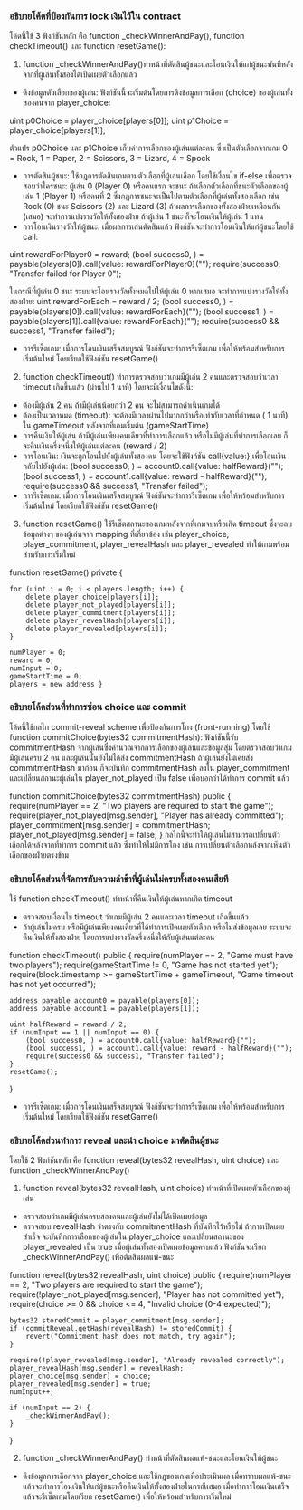 ### อธิบายโค้ดที่ป้องกันการ lock เงินไว้ใน contract
โค้ดนี้ใช้ 3 ฟังก์ชันหลัก คือ function _checkWinnerAndPay(), function checkTimeout() และ function resetGame():
1. function _checkWinnerAndPay()ทำหน้าที่ตัดสินผู้ชนะและโอนเงินให้แก่ผู้ชนะทันทีหลังจากที่ผู้เล่นทั้งสองได้เปิดเผยตัวเลือกแล้ว
- ดึงข้อมูลตัวเลือกของผู้เล่น: ฟังก์ชันนี้จะเริ่มต้นโดยการดึงข้อมูลการเลือก (choice) ของผู้เล่นทั้งสองคนจาก player_choice:

uint p0Choice = player_choice[players[0]];
uint p1Choice = player_choice[players[1]];

ตัวแปร p0Choice และ p1Choice เก็บค่าการเลือกของผู้เล่นแต่ละคน ซึ่งเป็นตัวเลือกจากเกม 0 = Rock, 1 = Paper, 2 = Scissors, 3 = Lizard, 4 = Spock
- การตัดสินผู้ชนะ: ใช้กฎการตัดสินเกมตามตัวเลือกที่ผู้เล่นเลือก โดยใช้เงื่อนไข if-else เพื่อตรวจสอบว่าใครชนะ:
ผู้เล่น 0 (Player 0) หรือคนแรก จะชนะ ถ้าเลือกตัวเลือกที่ชนะตัวเลือกของผู้เล่น 1 (Player 1) หรือคนที่ 2
ซึ่งกฎการชนะจะเป็นไปตามตัวเลือกที่ผู้เล่นทั้งสองเลือก เช่น Rock (0) ชนะ Scissors (2) และ Lizard (3)
ถ้าผลการเลือกของทั้งสองฝ่ายเหมือนกัน (เสมอ) จะทำการแบ่งรางวัลให้ทั้งสองฝ่าย
ถ้าผู้เล่น 1 ชนะ ก็จะโอนเงินให้ผู้เล่น 1 แทน
- การโอนเงินรางวัลให้ผู้ชนะ:
เมื่อผลการเล่นตัดสินแล้ว ฟังก์ชันจะทำการโอนเงินให้แก่ผู้ชนะโดยใช้ call:

uint rewardForPlayer0 = reward;
(bool success0, ) = payable(players[0]).call{value: rewardForPlayer0}("");
require(success0, "Transfer failed for Player 0");

ในกรณีที่ผู้เล่น 0 ชนะ ระบบจะโอนรางวัลทั้งหมดไปให้ผู้เล่น 0
หากเสมอ จะทำการแบ่งรางวัลให้ทั้งสองฝ่าย:
uint rewardForEach = reward / 2;
(bool success0, ) = payable(players[0]).call{value: rewardForEach}("");
(bool success1, ) = payable(players[1]).call{value: rewardForEach}("");
require(success0 && success1, "Transfer failed");
- การรีเซ็ตเกม: เมื่อการโอนเงินเสร็จสมบูรณ์ ฟังก์ชันจะทำการรีเซ็ตเกม เพื่อให้พร้อมสำหรับการเริ่มต้นใหม่ โดยเรียกใช้ฟังก์ชัน resetGame()

2. function checkTimeout() ทำการตรวจสอบว่าเกมมีผู้เล่น 2 คนและตรวจสอบว่าเวลา timeout เกิดขึ้นแล้ว (ผ่านไป 1 นาที) โดยจะมีเงื่อนไขดังนี้:
- ต้องมีผู้เล่น 2 คน ถ้ามีผู้เล่นน้อยกว่า 2 คน จะไม่สามารถดำเนินเกมได้
- ต้องเป็นเวลาหมด (timeout): จะต้องมีเวลาผ่านไปมากกว่าหรือเท่ากับเวลาที่กำหนด ( 1 นาที) ใน gameTimeout หลังจากที่เกมเริ่มต้น (gameStartTime)
- การคืนเงินให้ผู้เล่น ถ้ามีผู้เล่นเพียงคนเดียวที่ทำการเลือกแล้ว หรือไม่มีผู้เล่นที่ทำการเลือกเลย ก็จะคืนเงินครึ่งหนึ่งให้ผู้เล่นแต่ละคน (reward / 2)
- การโอนเงิน: เงินจะถูกโอนไปยังผู้เล่นทั้งสองคน โดยจะใช้ฟังก์ชัน call{value:} เพื่อโอนเงินกลับไปยังผู้เล่น:
(bool success0, ) = account0.call{value: halfReward}("");
(bool success1, ) = account1.call{value: reward - halfReward}("");
require(success0 && success1, "Transfer failed");
- การรีเซ็ตเกม: เมื่อการโอนเงินเสร็จสมบูรณ์ ฟังก์ชันจะทำการรีเซ็ตเกม เพื่อให้พร้อมสำหรับการเริ่มต้นใหม่ โดยเรียกใช้ฟังก์ชัน resetGame()

3. function resetGame() ใช้รีเซ็ตสถานะของเกมหลังจากที่เกมจบหรือเกิด timeout
ซึ่งจะลบข้อมูลต่างๆ ของผู้เล่นจาก mapping ที่เกี่ยวข้อง เช่น player_choice, player_commitment, player_revealHash และ player_revealed ทำให้เกมพร้อมสำหรับการเริ่มใหม่

function resetGame() private {

    for (uint i = 0; i < players.length; i++) {
        delete player_choice[players[i]];
        delete player_not_played[players[i]];
        delete player_commitment[players[i]];
        delete player_revealHash[players[i]];
        delete player_revealed[players[i]];
    }

    numPlayer = 0;
    reward = 0;
    numInput = 0;
    gameStartTime = 0;
    players = new address }

### อธิบายโค้ดส่วนที่ทำการซ่อน choice และ commit
โค้ดนี้ใช้กลไก commit-reveal scheme เพื่อป้องกันการโกง (front-running) โดยใช้
function commitChoice(bytes32 commitmentHash): ฟังก์ชันนี้รับ commitmentHash จากผู้เล่นซึ่งคำนวณจากการเลือกของผู้เล่นและข้อมูลสุ่ม โดยตรวจสอบว่าเกมมีผู้เล่นครบ 2 คน และผู้เล่นนั้นยังไม่ได้ส่ง commitmentHash ถ้าผู้เล่นยังไม่เคยส่ง commitmentHash มาก่อน ก็จะบันทึก commitmentHash ลงใน player_commitment และเปลี่ยนสถานะผู้เล่นใน player_not_played เป็น false เพื่อบอกว่าได้ทำการ commit แล้ว

function commitChoice(bytes32 commitmentHash) public {
    require(numPlayer == 2, "Two players are required to start the game");
    require(player_not_played[msg.sender], "Player has already committed");
    player_commitment[msg.sender] = commitmentHash;
    player_not_played[msg.sender] = false;
}
กลไกนี้จะทำให้ผู้เล่นไม่สามารถเปลี่ยนตัวเลือกได้หลังจากที่ทำการ commit แล้ว ซึ่งทำให้ไม่มีการโกง เช่น การเปลี่ยนตัวเลือกหลังจากเห็นตัวเลือกของฝ่ายตรงข้าม

### อธิบายโค้ดส่วนที่จัดการกับความล่าช้าที่ผู้เล่นไม่ครบทั้งสองคนเสียที
ใช้ function checkTimeout() ทำหน้าที่คืนเงินให้ผู้เล่นหากเกิด timeout
- ตรวจสอบเงื่อนไข timeout ว่าเกมมีผู้เล่น 2 คนและเวลา timeout เกิดขึ้นแล้ว
- ถ้าผู้เล่นไม่ครบ หรือมีผู้เล่นเพียงคนเดียวที่ได้ทำการเปิดเผยตัวเลือก หรือไม่ส่งข้อมูลเลย ระบบจะคืนเงินให้ทั้งสองฝ่าย โดยการแบ่งรางวัลครึ่งหนึ่งให้กับผู้เล่นแต่ละคน

function checkTimeout() public {
    require(numPlayer == 2, "Game must have two players");
    require(gameStartTime != 0, "Game has not started yet");
    require(block.timestamp >= gameStartTime + gameTimeout, "Game timeout has not yet occurred");

    address payable account0 = payable(players[0]);
    address payable account1 = payable(players[1]);

    uint halfReward = reward / 2;
    if (numInput == 1 || numInput == 0) {
        (bool success0, ) = account0.call{value: halfReward}("");
        (bool success1, ) = account1.call{value: reward - halfReward}("");
        require(success0 && success1, "Transfer failed");
    }
    resetGame();
}
- การรีเซ็ตเกม: เมื่อการโอนเงินเสร็จสมบูรณ์ ฟังก์ชันจะทำการรีเซ็ตเกม เพื่อให้พร้อมสำหรับการเริ่มต้นใหม่ โดยเรียกใช้ฟังก์ชัน resetGame()

### อธิบายโค้ดส่วนทำการ reveal และนำ choice มาตัดสินผู้ชนะ 
โดยใช้ 2 ฟังก์ชันหลัก คือ function reveal(bytes32 revealHash, uint choice) และ function _checkWinnerAndPay()
1. function reveal(bytes32 revealHash, uint choice) ทำหน้าที่เปิดเผยตัวเลือกของผู้เล่น 
- ตรวจสอบว่าเกมมีผู้เล่นครบสองคนและผู้เล่นยังไม่ได้เปิดเผยข้อมูล
- ตรวจสอบ revealHash ว่าตรงกับ commitmentHash ที่บันทึกไว้หรือไม่
ถ้าการเปิดเผยสำเร็จ จะบันทึกการเลือกของผู้เล่นใน player_choice และเปลี่ยนสถานะของ player_revealed เป็น true
เมื่อผู้เล่นทั้งสองเปิดเผยข้อมูลครบแล้ว ฟังก์ชันจะเรียก _checkWinnerAndPay() เพื่อตัดสินผลแพ้-ชนะ

function reveal(bytes32 revealHash, uint choice) public {
    require(numPlayer == 2, "Two players are required to start the game");
    require(!player_not_played[msg.sender], "Player has not committed yet");
    require(choice >= 0 && choice <= 4, "Invalid choice (0-4 expected)");

    bytes32 storedCommit = player_commitment[msg.sender];
    if (commitReveal.getHash(revealHash) != storedCommit) {
        revert("Commitment hash does not match, try again");
    }

    require(!player_revealed[msg.sender], "Already revealed correctly");
    player_revealHash[msg.sender] = revealHash;
    player_choice[msg.sender] = choice;
    player_revealed[msg.sender] = true;
    numInput++;

    if (numInput == 2) {
        _checkWinnerAndPay();
    }
}

2. function _checkWinnerAndPay() ทำหน้าที่ตัดสินผลแพ้-ชนะและโอนเงินให้ผู้ชนะ
- ดึงข้อมูลการเลือกจาก player_choice และใช้กฎของเกมเพื่อประเมินผล เมื่อทราบผลแพ้-ชนะแล้วจะทำการโอนเงินให้แก่ผู้ชนะหรือคืนเงินให้ทั้งสองฝ่ายในกรณีเสมอ
เมื่อทำการโอนเงินเสร็จแล้วจะรีเซ็ตเกมโดยเรียก resetGame() เพื่อให้พร้อมสำหรับการเริ่มใหม่